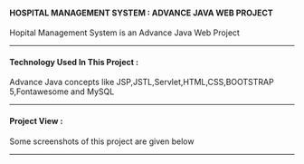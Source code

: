 <h4>HOSPITAL MANAGEMENT SYSTEM : ADVANCE JAVA WEB PROJECT</h4>
<p>Hopital Management System is an Advance Java Web Project</p><hr>
<h4>Technology Used In This Project :</h4>
<p>Advance Java concepts like JSP,JSTL,Servlet,HTML,CSS,BOOTSTRAP 5,Fontawesome and MySQL</p><hr>
<h4>Project View :</h4>
<p>Some screenshots of this project are given below</p><hr>
